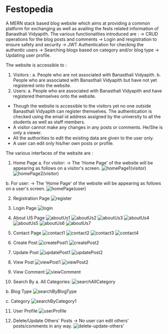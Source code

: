 # Festopedia
A MERN stack based blog website which aims at providing a common platform for exchanging as well as availing the fests related information of Banasthali Vidyapith. 
The various functionalities introduced are : 
-> CRUD operations for the blog posts and comments
-> Login and resgistration to ensure safety and security
-> JWT Authentication for checking the authentic users
-> Searching blogs based on category and/or blog type
-> Updating user profile.

The website is accessible to :
1. Visitors :
    a. People who are not associated with Banasthali Vidyapith.
    b. People who are associated with Banasthali Vidyapith but have not yet registered onto the website.
2. Users:
    a. People who are associated with Banasthali Vidyapith and have registered themselves onto the website.
    
- Though the website is accessible to the visitors yet no one outside Banasthali Vidyapith can register themselves. The authentication is checked using the email id address assigned by the university to all the students as well as staff members.
- A visitor cannot make any changes in any posts or comments. He/She is only a viewer. 
- All the authorities to edit the existing data are given to the user only. 
- A user can edit only his/her own posts or profile.

The various interfaces of the website are :

1. Home Page
  a. For visitor:
  -> The 'Home Page' of the website will be appearing as follows on a visitor's screen.
  ![homePage1(visitor)](https://user-images.githubusercontent.com/80682984/178943560-01f77c29-f311-4a69-9689-0c71839ec072.png)
  ![homePage2(visitor)](https://user-images.githubusercontent.com/80682984/178943731-1cda1b8e-940c-464a-9f15-f34b86dfc19b.png)

b. For user:
  -> The 'Home Page' of the website will be appearing as follows on a user's screen.
  ![homePage(user)](https://user-images.githubusercontent.com/80682984/178946457-84d2027e-c22f-4696-8fa8-37aab9c44e37.png)

2. Registration Page
![register](https://user-images.githubusercontent.com/80682984/178946642-7d853b1a-a810-4bf5-be0f-c26cd1ca7646.png)

3. Login Page
![login](https://user-images.githubusercontent.com/80682984/178946685-f2874315-9d07-47ed-a2d3-420abddcf75c.png)

4. About US Page
![aboutUs1](https://user-images.githubusercontent.com/80682984/178946886-11016af8-673c-4ff4-bac8-7c88c1b8c47e.png)
![aboutUs2](https://user-images.githubusercontent.com/80682984/178947264-724a11d2-3ae0-410b-9e9a-d65f1b0cd833.png)
![aboutUs3](https://user-images.githubusercontent.com/80682984/178947056-12f79a0a-a028-48b3-9386-301fff9677ba.png)
![aboutUs4](https://user-images.githubusercontent.com/80682984/178947094-e46a9ecf-dc0a-48ee-a540-f399d0d52ec2.png)
![aboutUs5](https://user-images.githubusercontent.com/80682984/178947119-2f879e3d-c369-4e4e-8c28-2d638db07a3f.png)
![aboutUs6](https://user-images.githubusercontent.com/80682984/178947134-6802d64c-92e6-4eac-ae5b-dcfe51be7f54.png)
![aboutUs7](https://user-images.githubusercontent.com/80682984/178947153-3b54ad97-c476-4bc3-b48f-e6ee24633387.png)

5. Contact Page
![contact1](https://user-images.githubusercontent.com/80682984/178947327-0f11a6b6-db1d-44d1-950a-84ba3cc3b8cd.png)
![contact2](https://user-images.githubusercontent.com/80682984/178947344-60400cb2-8fea-4918-b8b8-7bec3924d660.png)
![contact3](https://user-images.githubusercontent.com/80682984/178947361-2b8ee532-f637-419b-a947-e28e240552af.png)
![contact4](https://user-images.githubusercontent.com/80682984/178947392-7c4acc7d-f7bc-46ff-b7f6-7804469c4c5a.png)

6. Create Post 
![createPost1](https://user-images.githubusercontent.com/80682984/178947473-545b4680-1b82-4071-892e-b6dbabd8be6f.png)
![createPost2](https://user-images.githubusercontent.com/80682984/178947487-991193f9-9096-42ee-a5dd-b8c072cd76ac.png)

7. Update Post 
![updatePost1](https://user-images.githubusercontent.com/80682984/178947622-a4a5f0bb-1f6f-4b9d-bcf7-2b9ca01989e4.png)
![updatePost2](https://user-images.githubusercontent.com/80682984/178947658-69522c61-6f0e-45bb-bcba-fc2d326ff9f9.png)

8. View Post
![viewPost1](https://user-images.githubusercontent.com/80682984/178947756-d8015aad-5ffe-4059-8495-af8b0de087f0.png)
![viewPost2](https://user-images.githubusercontent.com/80682984/178947770-3b561fe9-5793-47bb-a10b-91bd914d4673.png)

9. View Comment
![viewComment](https://user-images.githubusercontent.com/80682984/178947814-63495c2f-b121-4902-ae29-5745144e20a4.png)

10. Search By
  a. All Categories:
  ![searchAllCategory](https://user-images.githubusercontent.com/80682984/178947933-48cde00e-b6af-45e6-acc1-9fb3ed1378a1.png)

  b. Blog Type
  ![searchByBlogType](https://user-images.githubusercontent.com/80682984/178948034-46797247-9c64-489b-bc1f-0ca2c232a8b0.png)

  c. Category
  ![searchByCategory1](https://user-images.githubusercontent.com/80682984/178948096-05695893-f7be-4715-822d-3f8b944f4f0b.png)

11. User Profile
![userProfile](https://user-images.githubusercontent.com/80682984/178948196-feffee89-f19b-4f3d-8760-e8b9d07c6c13.png)

12. Delete/Update Others' Posts
-> No user can edit others' posts/comments in any way.
![delete-update-others'](https://user-images.githubusercontent.com/80682984/178948359-058dda69-32ce-4b5a-a64c-ed697de3f741.png)
